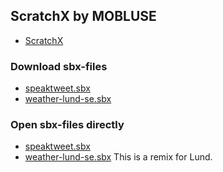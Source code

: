 ## ScratchX by MOBLUSE

- [ScratchX](http://scratchx.org)

### Download sbx-files

- [speaktweet.sbx](http://mobluse.github.io/scratchx/speaktweet.sbx)
- [weather-lund-se.sbx](http://mobluse.github.io/scratchx/weather-lund-se.sbx)

### Open sbx-files directly

- [speaktweet.sbx](http://scratchx.org/?url=http://mobluse.github.io/scratchx/speaktweet.sbx)
- [weather-lund-se.sbx](http://scratchx.org/?url=http://mobluse.github.io/scratchx/weather-lund-se.sbx) This is a remix for Lund.
